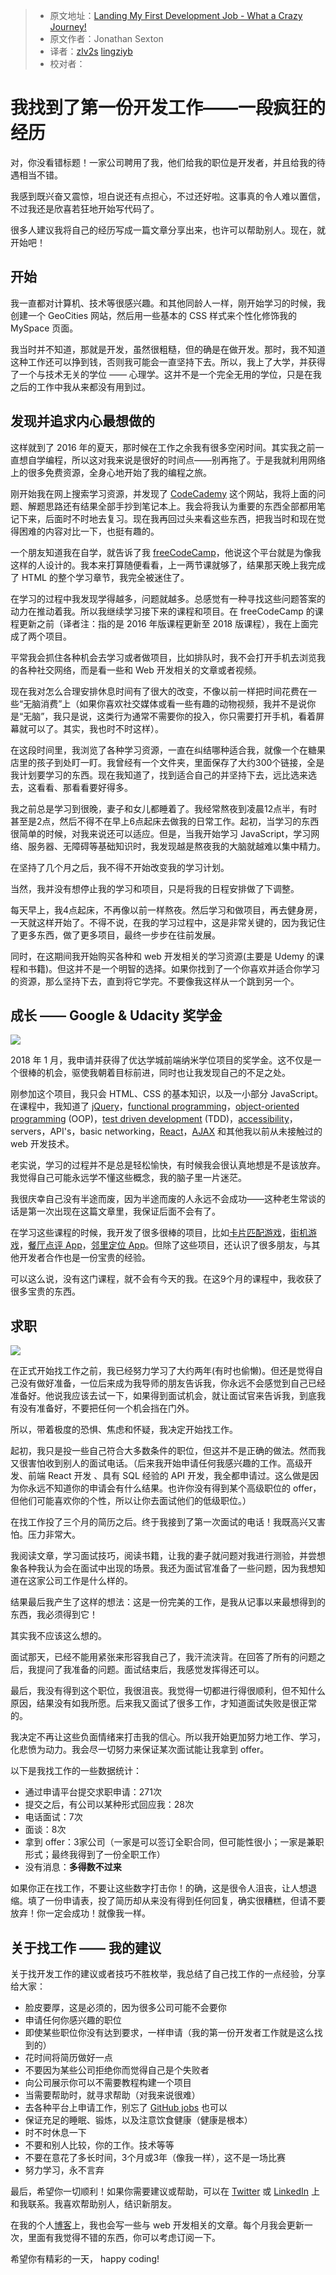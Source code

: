 > * 原文地址：[Landing My First Development Job - What a Crazy Journey!](https://www.freecodecamp.org/news/landing-my-first-development-job-what-a-crazy-journey/)
> * 原文作者：Jonathan Sexton
> * 译者：[zlv2s](https://github.com/zlv2s) [lingziyb](https://github.com/lingziyb)
> * 校对者：

# 我找到了第一份开发工作——一段疯狂的经历

对，你没看错标题！一家公司聘用了我，他们给我的职位是开发者，并且给我的待遇相当不错。

我感到既兴奋又震惊，坦白说还有点担心，不过还好啦。这事真的令人难以置信，不过我还是欣喜若狂地开始写代码了。

很多人建议我将自己的经历写成一篇文章分享出来，也许可以帮助别人。现在，就开始吧！

## 开始

我一直都对计算机、技术等很感兴趣。和其他同龄人一样，刚开始学习的时候，我创建一个 GeoCities 网站，然后用一些基本的 CSS 样式来个性化修饰我的 MySpace 页面。

我当时并不知道，那就是开发，虽然很粗糙，但的确是在做开发。那时，我不知道这种工作还可以挣到钱，否则我可能会一直坚持下去。所以，我上了大学，并获得了一个与技术无关的学位 —— 心理学。这并不是一个完全无用的学位，只是在我之后的工作中我从来都没有用到过。

## 发现并追求内心最想做的

这样就到了 2016 年的夏天，那时候在工作之余我有很多空闲时间。其实我之前一直想自学编程，所以这对我来说是很好的时间点——别再拖了。于是我就利用网络上的很多免费资源，全身心地开始了我的编程之旅。

刚开始我在网上搜索学习资源，并发现了 [CodeCademy](https://www.codecademy.com/) 这个网站，我将上面的问题、解题思路还有结果全部手抄到笔记本上。我会将我认为重要的东西全部都用笔记下来，后面时不时地去复习。现在我再回过头来看这些东西，把我当时和现在觉得困难的内容对比一下，也挺有趣的。

一个朋友知道我在自学，就告诉了我 [freeCodeCamp](https://freecodecamp.org/)，他说这个平台就是为像我这样的人设计的。我本来打算随便看看，上一两节课就够了，结果那天晚上我完成了 HTML 的整个学习章节，我完全被迷住了。

在学习的过程中我发现学得越多，问题就越多。总感觉有一种寻找这些问题答案的动力在推动着我。所以我继续学习接下来的课程和项目。在 freeCodeCamp 的课程更新之前（译者注：指的是 2016 年版课程更新至 2018 版课程），我在上面完成了两个项目。

平常我会抓住各种机会去学习或者做项目，比如排队时，我不会打开手机去浏览我的各种社交网络，而是看一些和 Web 开发相关的文章或者视频。

现在我对怎么合理安排休息时间有了很大的改变，不像以前一样把时间花费在一些“无脑消费”上（如果你喜欢社交媒体或看一些有趣的动物视频，我并不是说你是“无脑”，我只是说，这类行为通常不需要你的投入，你只需要打开手机，看着屏幕就可以了。其实，我也时不时这样）。

在这段时间里，我浏览了各种学习资源，一直在纠结哪种适合我，就像一个在糖果店里的孩子到处盯一盯。我曾经有一个文件夹，里面保存了大约300个链接，全是我计划要学习的东西。现在我知道了，找到适合自己的并坚持下去，远比选来选去，这看看、那看看要好得多。

我之前总是学习到很晚，妻子和女儿都睡着了。我经常熬夜到凌晨12点半，有时甚至是2点，然后不得不在早上6点起床去做我的日常工作。起初，当学习的东西很简单的时候，对我来说还可以适应。但是，当我开始学习 JavaScript，学习网络、服务器、无障碍等基础知识时，我发现越是熬夜我的大脑就越难以集中精力。

在坚持了几个月之后，我不得不开始改变我的学习计划。

当然，我并没有想停止我的学习和项目，只是将我的日程安排做了下调整。

每天早上，我4点起床，不再像以前一样熬夜。然后学习和做项目，再去健身房，一天就这样开始了。不得不说，在我的学习过程中，这是非常关键的，因为我记住了更多东西，做了更多项目，最终一步步在往前发展。

同时，在这期间我开始购买各种和 web 开发相关的学习资源(主要是 Udemy 的课程和书籍)。但这并不是一个明智的选择。如果你找到了一个你喜欢并适合你学习的资源，那么坚持下去，直到将它学完。不要像我这样从一个跳到另一个。

## 成长 —— Google & Udacity 奖学金

![](https://user-gold-cdn.xitu.io/2019/7/15/16bf13ab61d38328?w=704&h=704&f=png&s=159442)

2018 年 1 月，我申请并获得了优达学城前端纳米学位项目的奖学金。这不仅是一个很棒的机会，驱使我朝着目标前进，同时也让我发现自己的不足之处。

刚参加这个项目，我只会 HTML、CSS 的基本知识，以及一小部分 JavaScript。在课程中，我知道了 [jQuery](https://jquery.com/)，[functional programming](https://en.wikipedia.org/wiki/Functional_programming)，[object-oriented programming](https://en.wikipedia.org/wiki/Object-oriented_programming) (OOP)，[test driven development](https://en.wikipedia.org/wiki/Test-driven_development) (TDD)，[accessibility](https://en.wikipedia.org/wiki/Accessibility)，servers，API's，basic networking，[React](https://reactjs.org/)，[AJAX](https://en.wikipedia.org/wiki/Ajax_%28programming%29) 和其他我以前从未接触过的 web 开发技术。

老实说，学习的过程并不是总是轻松愉快，有时候我会很认真地想是不是该放弃。我觉得自己可能永远学不懂这些概念，我的脑子里一片迷茫。

我很庆幸自己没有半途而废，因为半途而废的人永远不会成功——这种老生常谈的话是第一次出现在这篇文章里，我保证后面不会有了。

在学习这些课程的时候，我开发了很多很棒的项目，比如[卡片匹配游戏](https://github.com/JS-goose/card-matching-game)，[街机游戏](https://github.com/JS-goose/frontend-nanodegree-arcade-game)，[餐厅点评 App](https://github.com/JS-goose/mws-restaurant-stage-1)，[邻里定位 App](https://github.com/JS-goose/neighborhood-map-react)。但除了这些项目，还认识了很多朋友，与其他开发者合作也是一份宝贵的经验。

可以这么说，没有这门课程，就不会有今天的我。在这9个月的课程中，我收获了很多宝贵的东西。

## 求职

![](https://user-gold-cdn.xitu.io/2019/7/15/16bf1597a18df8d4?w=1024&h=683&f=jpeg&s=62263)

在正式开始找工作之前，我已经努力学习了大约两年(有时也偷懒)。但还是觉得自己没有做好准备，一位后来成为我导师的朋友告诉我，你永远不会感觉到自己已经准备好。他说我应该去试一下，如果得到面试机会，就让面试官来告诉我，到底我有没有准备好，不要把任何一个机会挡在门外。

所以，带着极度的恐惧、焦虑和怀疑，我决定开始找工作。

起初，我只是投一些自己符合大多数条件的职位，但这并不是正确的做法。然而我又很害怕收到别人的面试电话。（后来我开始申请任何我感兴趣的工作。高级开发、前端 React 开发 、具有 SQL 经验的 API 开发，我全都申请过。这么做是因为你永远不知道你的申请会有什么结果。也许你没有得到某个高级职位的 offer，但他们可能喜欢你的个性，所以让你去面试他们的低级职位。）

在找工作投了三个月的简历之后。终于我接到了第一次面试的电话！我既高兴又害怕。压力非常大。

我阅读文章，学习面试技巧，阅读书籍，让我的妻子就问题对我进行测验，并尝想象各种我认为会在面试中出现的场景。我还为面试官准备了一些问题，因为我想知道在这家公司工作是什么样的。

结果最后我产生了这样的想法：这是一份完美的工作，是我从记事以来最想得到的东西，我必须得到它！

其实我不应该这么想的。

面试那天，已经不能用紧张来形容我自己了，我汗流浃背。在回答了所有的问题之后，我提问了我准备的问题。面试结束后，我感觉发挥得还可以。

最后，我没有得到这个职位，我很沮丧。我觉得一切都进行得很顺利，但不知什么原因，结果没有如我所愿。后来我又面试了很多工作，才知道面试失败是很正常的。

我决定不再让这些负面情绪来打击我的信心。所以我开始更加努力地工作、学习，化悲愤为动力。我会尽一切努力来保证某次面试能让我拿到 offer。

以下是我找工作的一些数据统计：

- 通过申请平台提交求职申请：271次
- 提交之后，有公司以某种形式回应我：28次
- 电话面试：7次
- 面谈：8次
- 拿到 offer：3家公司（一家是可以签订全职合同，但可能性很小；一家是兼职形式；最终我得到了一份全职工作）
- 没有消息：**多得数不过来**

如果你正在找工作，不要让这些数字打击你！的确，这是很令人沮丧，让人想退缩。填了一份申请表，投了简历却从来没有得到任何回复，确实很糟糕，但请不要放弃！你一定会成功！就像我一样。

## 关于找工作 —— 我的建议

关于找开发工作的建议或者技巧不胜枚举，我总结了自己找工作的一点经验，分享给大家：

- 脸皮要厚，这是必须的，因为很多公司可能不会要你
- 申请任何你感兴趣的职位
- 即使某些职位你没有达到要求，一样申请（我的第一份开发者工作就是这么找到的）
- 花时间将简历做好一点
- 不要因为某些公司拒绝你而觉得自己是个失败者
- 向公司展示你可以不需要教程构建一个项目
- 当需要帮助时，就寻求帮助（对我来说很难）
- 去各种平台上申请工作，别忘了 [ GitHub jobs](https://jobs.github.com/) 也可以
- 保证充足的睡眠、锻炼，以及注意饮食健康（健康是根本）
- 时不时休息一下
- 不要和别人比较，你的工作。技术等等
- 不要在意花了多长时间，3个月或3年（像我一样），这不是一场比赛
- 努力学习，永不言弃

最后，希望你一切顺利！如果你需要建议或帮助，可以在 [Twitter](https://twitter.com/jj_goose) 或 [LinkedIn](https://www.linkedin.com/in/jj-goose/) 上和我联系。我喜欢帮助别人，结识新朋友。

在我的个人[博客](https://jonathansexton.me/blog)上，我也会写一些与 web 开发相关的文章。每个月我会更新一次，里面有我觉得不错的东西，你可以考虑订阅一下。

希望你有精彩的一天， happy coding!
